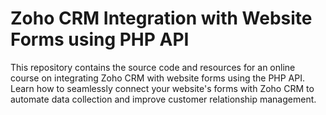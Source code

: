 # Zoho CRM Integration with Website Forms using PHP API
This repository contains the source code and resources for an online course on integrating Zoho CRM with website forms using the PHP API. Learn how to seamlessly connect your website's forms with Zoho CRM to automate data collection and improve customer relationship management.
